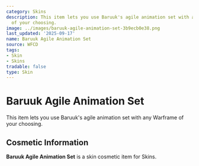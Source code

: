 ```yaml
---
category: Skins
description: This item lets you use Baruuk's agile animation set with any Warframe
  of your choosing.
image: ../images/baruuk-agile-animation-set-3b9ecb0e38.png
last_updated: '2025-09-17'
name: Baruuk Agile Animation Set
source: WFCD
tags:
- Skin
- Skins
tradable: false
type: Skin
---
```


# Baruuk Agile Animation Set

This item lets you use Baruuk's agile animation set with any Warframe of your choosing.

## Cosmetic Information

**Baruuk Agile Animation Set** is a skin cosmetic item for Skins.


